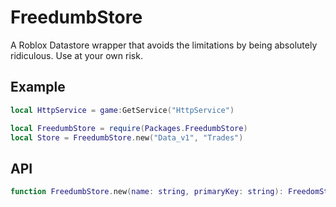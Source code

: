 # FreedumbStore

A Roblox Datastore wrapper that avoids the limitations by being absolutely ridiculous. Use at your own risk.

## Example

```Lua
local HttpService = game:GetService("HttpService")

local FreedumbStore = require(Packages.FreedumbStore)
local Store = FreedumbStore.new("Data_v1", "Trades")

```

## API

```Lua
function FreedumbStore.new(name: string, primaryKey: string): FreedomStore
```

